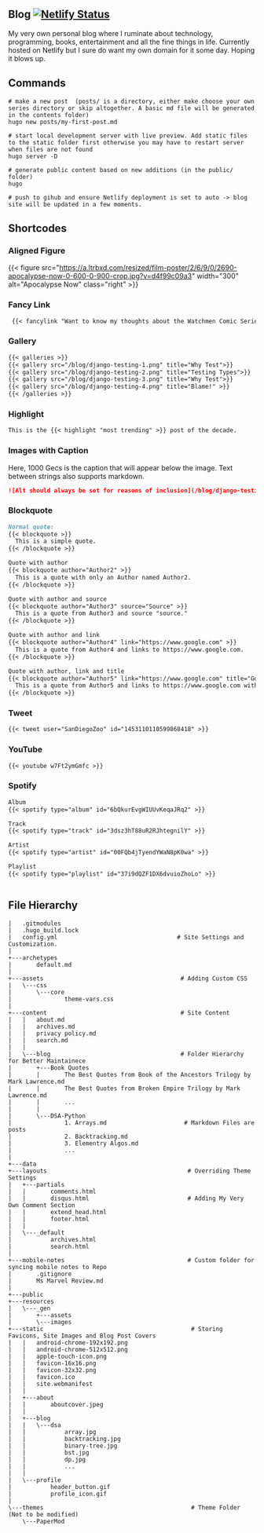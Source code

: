 ## Blog [![Netlify Status](https://api.netlify.com/api/v1/badges/c2cf16e7-350a-4d0a-9506-2c08979300e7/deploy-status)](https://app.netlify.com/sites/teflonofjoy/deploys)

My very own personal blog where I ruminate about technology, programming, books, entertainment and all the fine things in life. Currently hosted on Netlify but I sure do want my own domain for it some day. Hoping it blows up.

## Commands

```shell
# make a new post  (posts/ is a directory, either make choose your own series directory or skip altogether. A basic md file will be generated in the contents folder)
hugo new posts/my-first-post.md

# start local development server with live preview. Add static files to the static folder first otherwise you may have to restart server when files are not found
hugo server -D

# generate public content based on new additions (in the public/ folder)
hugo

# push to gihub and ensure Netlify deployment is set to auto -> blog site will be updated in a few moments.
```

## Shortcodes


### Aligned Figure

{{< figure src="https://a.ltrbxd.com/resized/film-poster/2/6/9/0/2690-apocalypse-now-0-600-0-900-crop.jpg?v=d4f99c09a3" width="300" alt="Apocalypse Now" class="right" >}}


### Fancy Link

```md
 {{< fancylink "Want to know my thoughts about the Watchmen Comic Series?" "Read my full review here" "/posts/personal/book-review/watchmen-comic-review/" >}}
```

### Gallery

```md
{{< galleries >}}
{{< gallery src="/blog/django-testing-1.png" title="Why Test">}}
{{< gallery src="/blog/django-testing-2.png" title="Testing Types">}}
{{< gallery src="/blog/django-testing-3.png" title="Why Test">}}
{{< gallery src="/blog/django-testing-4.png" title="Blame!" >}}
{{< /galleries >}}
```

### Highlight

```md
This is the {{< highlight "most trending" >}} post of the decade.
```

### Images with Caption

Here, 1000 Gecs is the caption that will appear below the image. Text between strings also supports markdown.

```md
![Alt should always be set for reasons of inclusion](/blog/django-testing-4.png "1000 Gecs")
```

### Blockquote

```md
Normal quote:
{{< blockquote >}}
  This is a simple quote.
{{< /blockquote >}}

Quote with author
{{< blockquote author="Author2" >}}
  This is a quote with only an Author named Author2.
{{< /blockquote >}}

Quote with author and source
{{< blockquote author="Author3" source="Source" >}}
  This is a quote from Author3 and source "source."
{{< /blockquote >}}

Quote with author and link
{{< blockquote author="Author4" link="https://www.google.com" >}}
  This is a quote from Author4 and links to https://www.google.com.
{{< /blockquote >}}

Quote with author, link and title
{{< blockquote author="Author5" link="https://www.google.com" title="Google" >}}
  This is a quote from Author5 and links to https://www.google.com with title "Google."
{{< /blockquote >}}
```

### Tweet

```md
{{< tweet user="SanDiegoZoo" id="1453110110599868418" >}}
```

### YouTube

```md
{{< youtube w7Ft2ymGmfc >}}
```

### Spotify

```md
Album 
{{< spotify type="album" id="6bQkurEvgWIUUvKeqaJRq2" >}}

Track
{{< spotify type="track" id="3dsz3hT88uR2RJhtegnilY" >}}

Artist
{{< spotify type="artist" id="00FQb4jTyendYWaN8pK0wa" >}}

Playlist 
{{< spotify type="playlist" id="37i9dQZF1DX6dvuioZhoLo" >}}



```

## File Hierarchy

```shell
|   .gitmodules
|   .hugo_build.lock
|   config.yml                                  # Site Settings and Customization. 
| 
+---archetypes
|       default.md
|       
+---assets                                       # Adding Custom CSS
|   \---css
|       \---core
|               theme-vars.css 
|               
+---content                                      # Site Content
|   |   about.md
|   |   archives.md
|   |   privacy policy.md
|   |   search.md
|   |   
|   \---blog                                     # Folder Hierarchy for Better Maintainece
|       +---Book Quotes
|       |       The Best Quotes from Book of the Ancestors Trilogy by Mark Lawrence.md
|       |       The Best Quotes from Broken Empire Trilogy by Mark Lawrence.md
|       |       ...
|       |       
|       \---DSA-Python
|               1. Arrays.md                      # Markdown Files are posts
|               2. Backtracking.md
|               3. Elementry Algos.md
|               ...
|               
+---data
+---layouts                                        # Overriding Theme Settings
|   +---partials
|   |       comments.html
|   |       disqus.html                            # Adding My Very Own Comment Section
|   |       extend_head.html
|   |       footer.html
|   |       
|   \---_default
|           archives.html
|           search.html
|           
+---mobile-notes                                   # Custom folder for syncing mobile notes to Repo
|       .gitignore
|       Ms Marvel Review.md
|       
+---public
+---resources
|   \---_gen
|       +---assets
|       \---images
+---static                                          # Storing Favicons, Site Images and Blog Post Covers
|   |   android-chrome-192x192.png
|   |   android-chrome-512x512.png
|   |   apple-touch-icon.png
|   |   favicon-16x16.png
|   |   favicon-32x32.png
|   |   favicon.ico
|   |   site.webmanifest
|   |   
|   +---about
|   |       aboutcover.jpeg
|   |       
|   +---blog
|   |   \---dsa
|   |           array.jpg
|   |           backtracking.jpg
|   |           binary-tree.jpg
|   |           bst.jpg
|   |           dp.jpg
|   |           ...
|   |           
|   \---profile
|           header_button.gif
|           profile_icon.gif
|           
\---themes                                          # Theme Folder (Not to be modified)
    \---PaperMod
```
